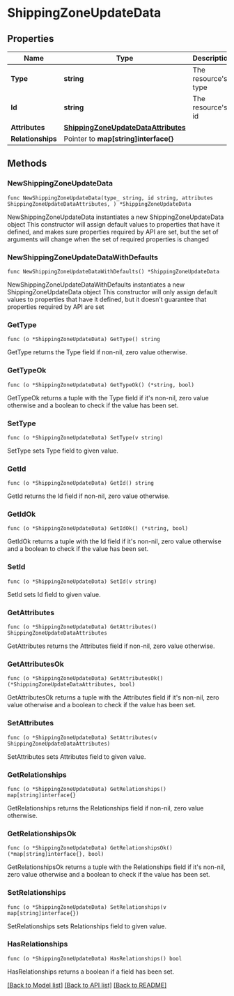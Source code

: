 # ShippingZoneUpdateData

## Properties

Name | Type | Description | Notes
------------ | ------------- | ------------- | -------------
**Type** | **string** | The resource&#39;s type | [default to "shipping_zones"]
**Id** | **string** | The resource&#39;s id | 
**Attributes** | [**ShippingZoneUpdateDataAttributes**](ShippingZoneUpdateDataAttributes.md) |  | 
**Relationships** | Pointer to **map[string]interface{}** |  | [optional] 

## Methods

### NewShippingZoneUpdateData

`func NewShippingZoneUpdateData(type_ string, id string, attributes ShippingZoneUpdateDataAttributes, ) *ShippingZoneUpdateData`

NewShippingZoneUpdateData instantiates a new ShippingZoneUpdateData object
This constructor will assign default values to properties that have it defined,
and makes sure properties required by API are set, but the set of arguments
will change when the set of required properties is changed

### NewShippingZoneUpdateDataWithDefaults

`func NewShippingZoneUpdateDataWithDefaults() *ShippingZoneUpdateData`

NewShippingZoneUpdateDataWithDefaults instantiates a new ShippingZoneUpdateData object
This constructor will only assign default values to properties that have it defined,
but it doesn't guarantee that properties required by API are set

### GetType

`func (o *ShippingZoneUpdateData) GetType() string`

GetType returns the Type field if non-nil, zero value otherwise.

### GetTypeOk

`func (o *ShippingZoneUpdateData) GetTypeOk() (*string, bool)`

GetTypeOk returns a tuple with the Type field if it's non-nil, zero value otherwise
and a boolean to check if the value has been set.

### SetType

`func (o *ShippingZoneUpdateData) SetType(v string)`

SetType sets Type field to given value.


### GetId

`func (o *ShippingZoneUpdateData) GetId() string`

GetId returns the Id field if non-nil, zero value otherwise.

### GetIdOk

`func (o *ShippingZoneUpdateData) GetIdOk() (*string, bool)`

GetIdOk returns a tuple with the Id field if it's non-nil, zero value otherwise
and a boolean to check if the value has been set.

### SetId

`func (o *ShippingZoneUpdateData) SetId(v string)`

SetId sets Id field to given value.


### GetAttributes

`func (o *ShippingZoneUpdateData) GetAttributes() ShippingZoneUpdateDataAttributes`

GetAttributes returns the Attributes field if non-nil, zero value otherwise.

### GetAttributesOk

`func (o *ShippingZoneUpdateData) GetAttributesOk() (*ShippingZoneUpdateDataAttributes, bool)`

GetAttributesOk returns a tuple with the Attributes field if it's non-nil, zero value otherwise
and a boolean to check if the value has been set.

### SetAttributes

`func (o *ShippingZoneUpdateData) SetAttributes(v ShippingZoneUpdateDataAttributes)`

SetAttributes sets Attributes field to given value.


### GetRelationships

`func (o *ShippingZoneUpdateData) GetRelationships() map[string]interface{}`

GetRelationships returns the Relationships field if non-nil, zero value otherwise.

### GetRelationshipsOk

`func (o *ShippingZoneUpdateData) GetRelationshipsOk() (*map[string]interface{}, bool)`

GetRelationshipsOk returns a tuple with the Relationships field if it's non-nil, zero value otherwise
and a boolean to check if the value has been set.

### SetRelationships

`func (o *ShippingZoneUpdateData) SetRelationships(v map[string]interface{})`

SetRelationships sets Relationships field to given value.

### HasRelationships

`func (o *ShippingZoneUpdateData) HasRelationships() bool`

HasRelationships returns a boolean if a field has been set.


[[Back to Model list]](../README.md#documentation-for-models) [[Back to API list]](../README.md#documentation-for-api-endpoints) [[Back to README]](../README.md)


